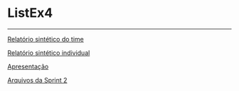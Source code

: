 # ListEx4

---

<a target="_blank" href="https://drive.google.com/file/d/1s3Zws-IHaTg-hezdnjZjuAFrgIW_t1BP/view?usp=sharing">Relatório sintético do time</a>

<a target="_blank" href="https://barioni.s3.amazonaws.com/assets/listex4/Relatorio-sintetico-individual-da-segunda-sprint-Lucas-Barioni-Toma.pdf">Relatório sintético individual</a>

<a target="_blank" href="https://docs.google.com/presentation/d/1BWyIijTFHpHW_Dw7zNSm1XFn94lZhbrrFcgJu9_mDaU/edit?usp=sharing">Apresentação</a>

<a target="_blank" href="https://drive.google.com/drive/folders/12RkSaSP4vdL7zPhzx7tsX_w8yn5ylaES?usp=sharing">Arquivos da Sprint 2</a>

